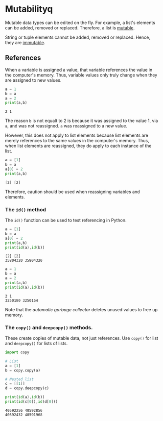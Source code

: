 # Mutabilityq
Mutable data types can be edited on the fly. 
For example, a list's elements can be added, removed or replaced. 
Therefore, a list is <ins>mutable</ins>.

String or tuple elements cannot be added, removed or replaced.
Hence, they are <ins>immutable</ins>.

## References

When a variable is assigned a value, that variable references the value in the computer's memory.
Thus, variable values only truly change when they are assigned to new values.
```python
a = 1
b = a
a = 2
print(a,b)
```
```
2 1
```
The reason ```b``` is not equalt to 2 is because it was assigned to the value 1, via ```a```, and was not reassigned. 
```a``` was reassigned to a new value. 

However, this does not apply to list elements because list elements are merely references to the same values in the computer's memory.
Thus, when list elements are reassigned, they do apply to each instance of the list. 
```python
a = [1]
b = a
a[0] = 2
print(a,b)
```
```
[2] [2]
```
Therefore, caution should be used when reassigning variables and elements.

### The ```id()``` method
The ```id()``` function can be used to test referencing in Python.
```python
a = [1]
b = a
a[0] = 2
print(a,b)
print(id(a),id(b))
```
```
[2] [2]
35804320 35804320
```
```python
a = 1
b = a
a = 2
print(a,b)
print(id(a),id(b))
```
```
2 1
3250180 3250164
```
Note that the *automatic garbage collector* deletes unused values to free up memory.

### The ```copy()``` and ```deepcopy()``` methods.
These create copies of mutable data, not just references.
Use ```copy()``` for list and ```deepcopy()``` for lists of lists.
```python
import copy

# List
a = [1]
b = copy.copy(a)

# Nested list
c = [[1]]
d = copy.deepcopy(c)

print(id(a),id(b))
print(id(c[0]),id(d[0]))
```
```
40592256 40592856
40592432 40591968
```

